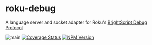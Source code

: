 # roku-debug
A language server and socket adapter for Roku's [BrightScript Debug Protocol](https://developer.roku.com/en-ca/docs/developer-program/debugging/socket-based-debugger.md)


![main](https://github.com/rokucommunity/roku-debug/workflows/main/badge.svg?branch=master)
[![Coverage Status](https://coveralls.io/repos/github/rokucommunity/roku-debug/badge.svg?branch=master)](https://coveralls.io/github/rokucommunity/roku-debug?branch=master)
[![NPM Version](https://badge.fury.io/js/roku-debug.svg?style=flat)](https://npmjs.org/package/roku-debug)